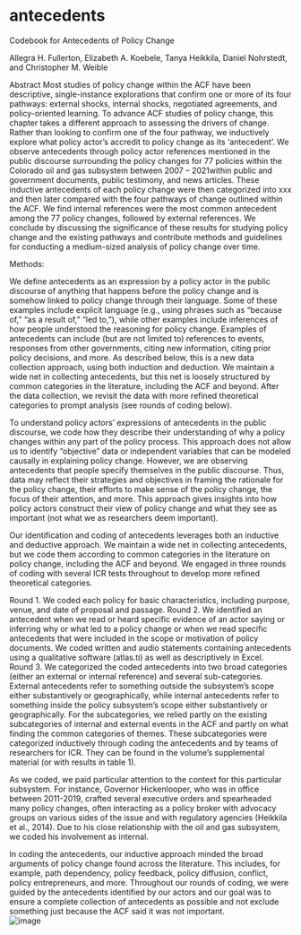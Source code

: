 # antecedents
Codebook for Antecedents of Policy Change 

Allegra H. Fullerton, Elizabeth A. Koebele, Tanya Heikkila, Daniel Nohrstedt, and Christopher M. Weible


Abstract
Most studies of policy change within the ACF have been descriptive, single-instance explorations that confirm one or more of its four pathways: external shocks, internal shocks, negotiated agreements, and policy-oriented learning. To advance ACF studies of policy change, this chapter takes a different approach to assessing the drivers of change. Rather than looking to confirm one of the four pathway, we inductively explore what policy actor’s accredit to policy change as its ‘antecedent’. We observe antecedents through policy actor references mentioned in the public discourse surrounding the policy changes for 77 policies within the Colorado oil and gas subsystem between 2007 – 2021within public and government documents, public testimony, and news articles. These inductive antecedents of each policy change were then categorized into xxx and then later compared with the four pathways of change outlined within the ACF. We find internal references were the most common antecedent among the 77 policy changes, followed by external references. We conclude by discussing the significance of these results for studying policy change and the existing pathways and contribute methods and guidelines for conducting a medium-sized analysis of policy change over time.

Methods:

We define antecedents as an expression by a policy actor in the public discourse of anything that happens before the policy change and is somehow linked to policy change through their language. Some of these examples include explicit language (e.g., using phrases such as “because of,” “as a result of,” “led to,”), while other examples include inferences of how people understood the reasoning for policy change. Examples of antecedents can include (but are not limited to) references to events, responses from other governments, citing new information, citing prior policy decisions, and more. As described below, this is a new data collection approach, using both induction and deduction. We maintain a wide net in collecting antecedents, but this net is loosely structured by common categories in the literature, including the ACF and beyond. After the data collection, we revisit the data with more refined theoretical categories to prompt analysis (see rounds of coding below).

To understand policy actors’ expressions of antecedents in the public discourse, we code how they describe their understanding of why a policy changes within any part of the policy process. This approach does not allow us to identify “objective” data or independent variables that can be modeled causally in explaining policy change. However, we are observing antecedents that people specify themselves in the public discourse. Thus, data may reflect their strategies and objectives in framing the rationale for the policy change, their efforts to make sense of the policy change, the focus of their attention, and more. This approach gives insights into how policy actors construct their view of policy change and what they see as important (not what we as researchers deem important).


Our identification and coding of antecedents leverages both an inductive and deductive approach. We maintain a wide net in collecting antecedents, but we code them according to common categories in the literature on policy change, including the ACF and beyond. We engaged in three rounds of coding with several ICR tests throughout to develop more refined theoretical categories. 

Round 1. We coded each policy for basic characteristics, including purpose, venue, and date of proposal and passage.
Round 2. We identified an antecedent when we read or heard specific evidence of an actor saying or inferring why or what led to a policy change or when we read specific antecedents that were included in the scope or motivation of policy documents. We coded written and audio statements containing antecedents using a qualitative software (atlas.ti) as well as descriptively in Excel.  
Round 3. We categorized the coded antecedents into two broad categories (either an external or internal reference) and several sub-categories. External antecedents refer to something outside the subsystem’s scope either substantively or geographically, while internal antecedents refer to something inside the policy subsystem’s scope either substantively or geographically. For the subcategories, we relied partly on the existing subcategories of internal and external events in the ACF and partly on what finding the common categories of themes. These subcategories were categorized inductively through coding the antecedents and by teams of researchers for ICR.  They can be found in the volume’s supplemental material (or with results in table 1).  

As we coded, we paid particular attention to the context for this particular subsystem. For instance, Governor Hickenlooper, who was in office between 2011-2019, crafted several executive orders and spearheaded many policy changes, often interacting as a policy broker with advocacy groups on various sides of the issue and with regulatory agencies (Heikkila et al., 2014). Due to his close relationship with the oil and gas subsystem, we coded his involvement as internal.

In coding the antecedents, our inductive approach minded the broad arguments of policy change found across the literature. This includes, for example, path dependency, policy feedback, policy diffusion, conflict, policy entrepreneurs, and more. Throughout our rounds of coding, we were guided by the antecedents identified by our actors and our goal was to ensure a complete collection of antecedents as possible and not exclude something just because the ACF said it was not important.  
![image](https://github.com/The-Center-for-Policy-and-Democracy/antecedents/assets/67203973/daf6445a-7aeb-4b6e-bb63-de80db8c3d58)
